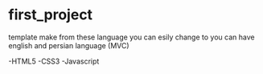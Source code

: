 # first_project
template make from these  language you can esily change to you can have english and persian language (MVC)


-HTML5
-CSS3 
-Javascript
